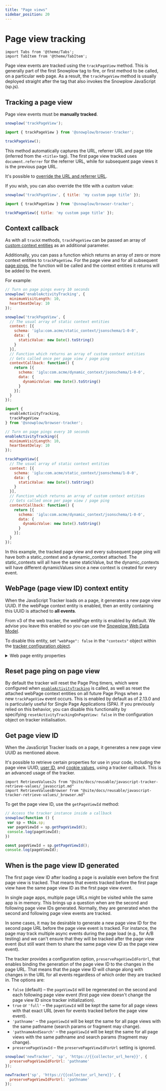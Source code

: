 ```yaml
---
title: "Page views"
sidebar_position: 20
---
```


# Page view tracking

```mdx-code-block
import Tabs from '@theme/Tabs';
import TabItem from '@theme/TabItem';
```

Page view events are tracked using the `trackPageView` method. This is generally part of the first Snowplow tag to fire, or first method to be called, on a particular web page. As a result, the `trackPageView` method is usually deployed straight after the tag that also invokes the Snowplow JavaScript (sp.js).

## Tracking a page view

Page view events must be **manually tracked**.

<Tabs groupId="platform" queryString>
  <TabItem value="js" label="JavaScript (tag)">

```javascript runnable
snowplow('trackPageView');
```

  </TabItem>
  <TabItem value="browser" label="Browser (npm)" default>

```javascript
import { trackPageView } from '@snowplow/browser-tracker';

trackPageView();
```
  </TabItem>
</Tabs>

This method automatically captures the URL, referrer URL and page title (inferred from the `<title>` tag). The first page view tracked uses `document.referrer` for the referrer URL, while for subsequent page views it is the previous page URL.

It's possible to [override the URL and referrer URL](/docs/sources/trackers/javascript-trackers/web-tracker/tracking-events/index.md#setting-a-custom-page-url-and-referrer-url).

If you wish, you can also override the title with a custom value:

<Tabs groupId="platform" queryString>
  <TabItem value="js" label="JavaScript (tag)">

```javascript runnable
snowplow('trackPageView', { title: 'my custom page title' });
```

  </TabItem>
  <TabItem value="browser" label="Browser (npm)" default>

```javascript
import { trackPageView } from '@snowplow/browser-tracker';

trackPageView({ title: 'my custom page title' });
```
  </TabItem>
</Tabs>

## Context callback

As with all `trackX` methods, `trackPageView` can be passed an array of [custom context entities](/docs/sources/trackers/javascript-trackers/web-tracker/custom-tracking-using-schemas/index.md) as an additional parameter.

Additionally, you can pass a function which returns an array of zero or more context entities to `trackPageView`. For the page view and for all subsequent [page pings](/docs/sources/trackers/javascript-trackers/web-tracker/tracking-events/activity-page-pings/index.md), the function will be called and the context entities it returns will be added to the event.

For example:

<Tabs groupId="platform" queryString>
  <TabItem value="js" label="JavaScript (tag)" default>

```javascript
// Turn on page pings every 10 seconds
snowplow('enableActivityTracking', {
  minimumVisitLength: 10,
  heartbeatDelay: 10
});

snowplow('trackPageView', {
  // The usual array of static context entities
  context: [{
    schema: 'iglu:com.acme/static_context/jsonschema/1-0-0',
    data: {
      staticValue: new Date().toString()
    }
  }],
  // Function which returns an array of custom context entities
  // Gets called once per page view / page ping
  contextCallback: function() {
    return [{
      schema: 'iglu:com.acme/dynamic_context/jsonschema/1-0-0',
      data: {
        dynamicValue: new Date().toString()
      }
    }];
  }
});
```

</TabItem>
<TabItem value="browser" label="Browser (npm)">

```javascript
import {
  enableActivityTracking,
  trackPageView
} from '@snowplow/browser-tracker';

// Turn on page pings every 10 seconds
enableActivityTracking({
  minimumVisitLength: 10,
  heartbeatDelay: 10
});

trackPageView({
  // The usual array of static context entities
  context: [{
    schema: 'iglu:com.acme/static_context/jsonschema/1-0-0',
    data: {
      staticValue: new Date().toString()
    }
  }],
  // Function which returns an array of custom context entities
  // Gets called once per page view / page ping
  contextCallback: function() {
    return [{
      schema: 'iglu:com.acme/dynamic_context/jsonschema/1-0-0',
      data: {
        dynamicValue: new Date().toString()
      }
    }];
  }
});
```
  </TabItem>
</Tabs>

In this example, the tracked page view and every subsequent page ping will have both a static_context and a dynamic_context attached. The static_contexts will all have the same staticValue, but the dynamic_contexts will have different dynamicValues since a new context is created for every event.

## WebPage (page view ID) context entity

When the JavaScript Tracker loads on a page, it generates a new page view UUID. If the webPage context entity is enabled, then an entity containing this UUID is attached to **all events**.

From v3 of the web tracker, the webPage entity is enabled by default. We advise you leave this enabled so you can use the [Snowplow Web Data Model](/docs/modeling-your-data/modeling-your-data-with-dbt/dbt-models/legacy/dbt-web-data-model/index.md).

To disable this entity, set `"webPage": false` in the `"contexts"` object within the [tracker configuration object](/docs/sources/trackers/javascript-trackers/web-tracker/tracker-setup/initialization-options/index.md).

<details>
    <summary>Web page entity properties</summary>

The [web_page](https://github.com/snowplow/iglu-central/blob/master/schemas/com.snowplowanalytics.snowplow/web_page/jsonschema/1-0-0) context entity consists of the following property:

| Attribute | Description                             | Required? |
|-----------|-----------------------------------------|-----------|
| `id`      | An identifier (UUID) for the page view. | Yes       |

</details>

## Reset page ping on page view

By default the tracker will reset the Page Ping timers, which were configured when [`enableActivityTracking`](/docs/sources/trackers/javascript-trackers/web-tracker/tracking-events/activity-page-pings/index.md) is called, as well as reset the attached webPage context entities on all future Page Pings when a new `trackPageView` event occurs. This is enabled by default as of 2.13.0 and is particularly useful for Single Page Applications (SPA). If you previously relied on this behavior, you can disable this functionality by specifying `resetActivityTrackingOnPageView: false` in the configuration object on tracker initialisation.

## Get page view ID

When the JavaScript Tracker loads on a page, it generates a new page view UUID as mentioned above.

It's possible to retrieve certain properties for use in your code, including the page view UUID, [user ID](/docs/sources/trackers/javascript-trackers/web-tracker/tracking-events/index.md#getting-user-id-once-set), and [cookie values](/docs/sources/trackers/javascript-trackers/web-tracker/cookies-and-local-storage/getting-cookie-values/index.md#retrieving-cookie-properties-from-the-tracker), using a tracker callback. This is an advanced usage of the tracker.

```mdx-code-block
import RetrieveValuesJs from "@site/docs/reusable/javascript-tracker-retrieve-values/_javascript.md"
import RetrieveValuesBrowser from "@site/docs/reusable/javascript-tracker-retrieve-values/_browser.md"
```

<Tabs groupId="platform" queryString>
  <TabItem value="js" label="JavaScript (tag)" default>

<RetrieveValuesJs />

  </TabItem>
  <TabItem value="browser" label="Browser (npm)">

<RetrieveValuesBrowser />

  </TabItem>
</Tabs>

To get the page view ID, use the `getPageViewId` method:

<Tabs groupId="platform" queryString>
  <TabItem value="js" label="JavaScript (tag)" default>

```javascript
// Access the tracker instance inside a callback
snowplow(function () {
 var sp = this.sp;
 var pageViewId = sp.getPageViewId();
 console.log(pageViewId);
})
```

  </TabItem>
  <TabItem value="browser" label="Browser (npm)">

```javascript
const pageViewId = sp.getPageViewId();
console.log(pageViewId);
```

  </TabItem>
</Tabs>

## When is the page view ID generated

The first page view ID after loading a page is available even before the first page view is tracked. That means that events tracked before the first page view have the same page view ID as the first page view event.

In single page apps, multiple page URLs might be visited while the same app is in memory. This brings up a question when are the second and following page view IDs generated. Normally, they are generated when the second and following page view events are tracked.

In some cases, it may be desirable to generate a new page view ID for the second page URL before the page view event is tracked. For instance, the page may track multiple async events during the page load (e.g., for A/B testing) and we can't ensure that they will be tracked after the page view event (but still want them to share the same page view ID as the page view event).

The tracker provides a configuration option, `preservePageViewIdForUrl`, that enables binding the generation of the page view ID to the changes in the page URL. That means that the page view ID will change along with changes in the URL for all events regardless of which order they are tracked in. The options are:

* `false` (default) – the `pageViewId` will be regenerated on the second and each following page view event (first page view doesn't change the page view ID since tracker initialization).
* `true` or `'full'` – the `pageViewId` will be kept the same for all page views with that exact URL (even for events tracked before the page view event).
* `'pathname'` – the `pageViewId` will be kept the same for all page views with the same pathname (search params or fragment may change).
* `'pathnameAndSearch'` – the `pageViewId` will be kept the same for all page views with the same pathname and search params (fragment may change).
* `preservePageViewId` – the `preservePageViewIdForUrl` setting is ignored.

<Tabs groupId="platform" queryString>
  <TabItem value="js" label="JavaScript (tag)" default>

```javascript
snowplow('newTracker', 'sp', 'https://{{collector_url_here}}', {
  preservePageViewIdForUrl: 'pathname'
});
```

  </TabItem>
  <TabItem value="browser" label="Browser (npm)">

```javascript
newTracker('sp', 'https://{{collector_url_here}}', {
  preservePageViewIdForUrl: 'pathname'
});
```

  </TabItem>
</Tabs>
